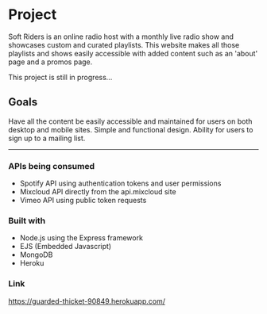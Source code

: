 # Project

Soft Riders is an online radio host with a monthly live radio show and showcases custom and curated playlists. This website makes all those playlists and shows easily accessible with added content such as an 'about' page and a promos page.

This project is still in progress...

## Goals

Have all the content be easily accessible and maintained for users on both desktop and mobile sites. Simple and functional design. Ability for users to sign up to a mailing list.

---

### APIs being consumed

  * Spotify API using authentication tokens and user permissions
  * Mixcloud API directly from the api.mixcloud site
  * Vimeo API using public token requests

### Built with

  * Node.js using the Express framework
  * EJS (Embedded Javascript)
  * MongoDB
  * Heroku

### Link

https://guarded-thicket-90849.herokuapp.com/
